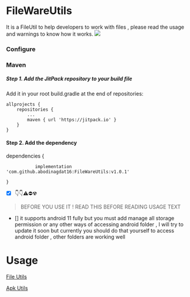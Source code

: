 # FileWareUtils
 It is a FileUtil to help developers to work with files , please read the usage and warnings to know how it works.
 [![](https://jitpack.io/v/abodinagdat16/FileWareUtils.svg)](https://jitpack.io/#abodinagdat16/FileWareUtils)
 ### Configure
 ### Maven
 ##### Step 1. Add the JitPack repository to your build file
   Add it in your root build.gradle at the end of repositories:

	allprojects {
		repositories {
			...
			maven { url 'https://jitpack.io' }
		}
	}
 
 
 #### Step 2. Add the dependency
 
 dependencies {
 
	           implementation 'com.github.abodinagdat16:FileWareUtils:v1.0.1'
         
	}
 
 - [x] 👇👇⚠️⛔☢
 > BEFORE YOU USE IT !
 > READ THIS BEFORE READING USAGE TEXT
 - [] it supports android 11 fully but you must add manage all storage permission or any other ways of accessing android folder , I will try to update it soon but currently you should do that yourself to access android folder , other folders are working well
 
 #  Usage
 [File Utils](https://github.com/abodinagdat16/FileWareUtils/blob/master/Doc/FileUtils.md)
 
 [Apk Utils](https://github.com/abodinagdat16/FileWareUtils/blob/master/Doc/ApkUtils.md)
